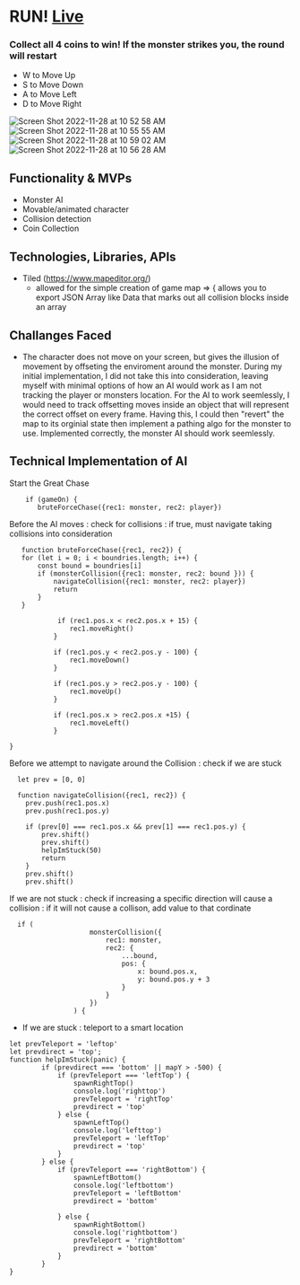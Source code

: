 # RUN! [Live](https://lokisk1155.github.io/Run/)
### Collect all 4 coins to win! If the monster strikes you, the round will restart
  * W to Move Up 
  * S to Move Down 
  * A to Move Left 
  * D to Move Right
  
![Screen Shot 2022-11-28 at 10 52 58 AM](https://user-images.githubusercontent.com/95663040/204322594-31c6b179-8575-4288-88db-a21ff9c9f73d.png)
![Screen Shot 2022-11-28 at 10 55 55 AM](https://user-images.githubusercontent.com/95663040/204323042-a496055b-e23f-44fa-8dfc-422725bda4c1.png)
![Screen Shot 2022-11-28 at 10 59 02 AM](https://user-images.githubusercontent.com/95663040/204323639-1fea238d-a0d2-4b84-9831-4319d34ed49b.png)
![Screen Shot 2022-11-28 at 10 56 28 AM](https://user-images.githubusercontent.com/95663040/204323055-398e0e91-7b74-4485-8700-716e15f577d3.png)

## Functionality & MVPs
  * Monster AI
  * Movable/animated character 
  * Collision detection 
  * Coin Collection

## Technologies, Libraries, APIs
  * Tiled (https://www.mapeditor.org/) 
    * allowed for the simple creation of game map => {
      allows you to export JSON Array like Data that marks out all collision blocks inside an array
      
## Challanges Faced 
   * The character does not move on your screen, but gives the illusion of movement by offseting the enviroment around the monster. During my initial implementation, I did not take this into consideration, leaving myself with minimal options of how an AI would work as I am not tracking the player or monsters location. For the AI to work seemlessly, I would need to track offsetting moves inside an object that will represent the correct offset on every frame. Having this, I could then "revert" the map to its orginial state then implement a pathing algo for the monster to use. Implemented correctly, the monster AI should work seemlessly.
   
    
 
## Technical Implementation of AI
Start the Great Chase 
 ``` 
     if (gameOn) {
        bruteForceChase({rec1: monster, rec2: player})
 ```
 Before the AI moves : check for collisions : if true, must navigate taking collisions into consideration 
 ```
    function bruteForceChase({rec1, rec2}) {
    for (let i = 0; i < boundries.length; i++) {
        const bound = boundries[i]
        if (monsterCollision({rec1: monster, rec2: bound })) {
            navigateCollision({rec1: monster, rec2: player})
            return 
        } 
    }
    
             if (rec1.pos.x < rec2.pos.x + 15) {
                rec1.moveRight()
            }

            if (rec1.pos.y < rec2.pos.y - 100) {
                rec1.moveDown()
            }

            if (rec1.pos.y > rec2.pos.y - 100) {
                rec1.moveUp()
            }

            if (rec1.pos.x > rec2.pos.x +15) {
                rec1.moveLeft()
            }
    
}
```
Before we attempt to navigate around the Collision : check if we are stuck 
```
  let prev = [0, 0]

  function navigateCollision({rec1, rec2}) {
    prev.push(rec1.pos.x)
    prev.push(rec1.pos.y)

    if (prev[0] === rec1.pos.x && prev[1] === rec1.pos.y) {
        prev.shift()
        prev.shift()
        helpImStuck(50)
        return 
    }  
    prev.shift()
    prev.shift() 
```
If we are not stuck : check if increasing a specific direction will cause a collision : if it will not cause a collison, add value to that cordinate 
```
  if (
                    monsterCollision({
                        rec1: monster,
                        rec2: {
                            ...bound,
                            pos: {
                                x: bound.pos.x,
                                y: bound.pos.y + 3
                            }
                        }
                    })
                ) {
```
* If we are stuck : teleport to a smart location 
```
let prevTeleport = 'leftop'
let prevdirect = 'top';
function helpImStuck(panic) {
        if (prevdirect === 'bottom' || mapY > -500) {
            if (prevTeleport === 'leftTop') {
                spawnRightTop()
                console.log('righttop')
                prevTeleport = 'rightTop'
                prevdirect = 'top'
            } else {
                spawnLeftTop()
                console.log('lefttop')
                prevTeleport = 'leftTop'
                prevdirect = 'top'
            }
        } else {
            if (prevTeleport === 'rightBottom') {
                spawnLeftBottom()
                console.log('leftbottom')
                prevTeleport = 'leftBottom'
                prevdirect = 'bottom'

            } else {
                spawnRightBottom()
                console.log('rightbottom')
                prevTeleport = 'rightBottom'
                prevdirect = 'bottom'
            }
        }
}
```
